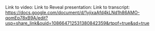 Link to video:
Link to Reveal presentation:
Link to transcript: https://docs.google.com/document/d/1yjixaAfd4kLNd1h86AMO-qomEp78xB9A/edit?usp=share_link&ouid=108664712531380842359&rtpof=true&sd=true
